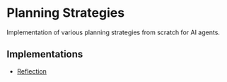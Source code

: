# Planning Strategies

Implementation of various planning strategies from scratch for AI agents.

## Implementations

- [Reflection](reflection/)